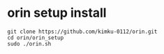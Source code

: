 # orin setup install 
```
git clone https://github.com/kimku-0112/orin.git
cd orin/orin_setup
sudo ./orin.sh
```

